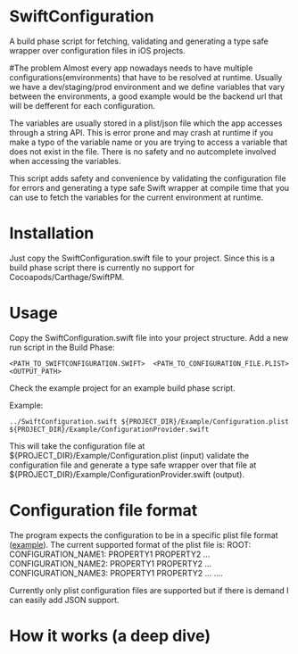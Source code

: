 # SwiftConfiguration

A build phase script for fetching, validating and generating a type safe wrapper over configuration files in iOS projects.

#The problem
Almost every app nowadays needs to have multiple configurations(emvironments) that have to be resolved at runtime. Usually we have a dev/staging/prod environment and we define variables that vary between the environments, a good example would be the backend url that will be defferent for each configuration.

The variables are usually stored in a plist/json file which the app accesses through a string API. This is error prone and may crash at runtime if you make a typo of the variable name or you are trying to access a variable that does not exist in the file. There is no safety and no autcomplete involved when accessing the variables.

This script adds safety and convenience by validating the configuration file for errors and generating a type safe Swift wrapper at compile time that you can use to fetch the variables for the current environment at runtime.

# Installation

Just copy the SwiftConfiguration.swift file to your project. Since this is a build phase script there is currently no support for Cocoapods/Carthage/SwiftPM. 

# Usage

Copy the SwiftConfiguration.swift file into your project structure.
Add a new run script in the Build Phase:
```
<PATH_TO_SWIFTCONFIGURATION.SWIFT>  <PATH_TO_CONFIGURATION_FILE.PLIST> <OUTPUT_PATH>
```

Check the example project for an example build phase script.

Example:
```
../SwiftConfiguration.swift ${PROJECT_DIR}/Example/Configuration.plist ${PROJECT_DIR}/Example/ConfigurationProvider.swift
```

This will take the configuration file at ${PROJECT_DIR}/Example/Configuration.plist (input) validate the configuration file and generate a type safe wrapper over that file at ${PROJECT_DIR}/Example/ConfigurationProvider.swift (output).

# Configuration file format

The program expects the configuration to be in a specific plist file format ([example](Example/Example/Configuration.plist)).
The current supported format of the plist file is:
ROOT:
    CONFIGURATION_NAME1:
        PROPERTY1
        PROPERTY2
        ...
    CONFIGURATION_NAME2:
        PROPERTY1
        PROPERTY2
        ...
    CONFIGURATION_NAME3:
        PROPERTY1
        PROPERTY2
        ...
    ....


Currently only plist configuration files are supported but if there is demand I can easily add JSON support.

# How it works (a deep dive)
